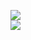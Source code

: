[![](https://img.shields.io/badge/Made%20With-Github%20Spray-lightgrey.svg?style=for-the-badge&logo=github)](https://github.com/Annihil/github-spray#8372)  
[![](https://i.imgur.com/2DrTn0Z.gif)](https://github.com/Annihil/github-spray)